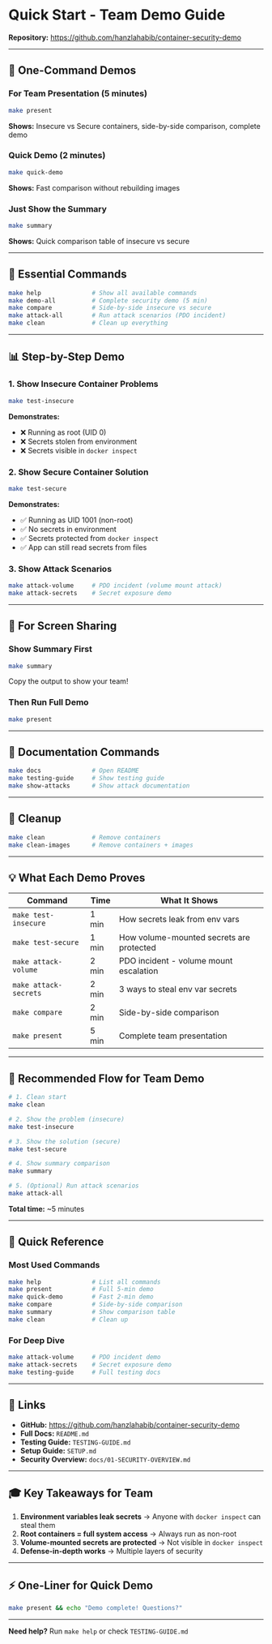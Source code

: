 # Quick Start - Team Demo Guide

**Repository:** https://github.com/hanzlahabib/container-security-demo

---

## 🚀 One-Command Demos

### For Team Presentation (5 minutes)
```bash
make present
```
**Shows:** Insecure vs Secure containers, side-by-side comparison, complete demo

### Quick Demo (2 minutes)
```bash
make quick-demo
```
**Shows:** Fast comparison without rebuilding images

### Just Show the Summary
```bash
make summary
```
**Shows:** Quick comparison table of insecure vs secure

---

## 🎯 Essential Commands

```bash
make help              # Show all available commands
make demo-all          # Complete security demo (5 min)
make compare           # Side-by-side insecure vs secure
make attack-all        # Run attack scenarios (PDO incident)
make clean             # Clean up everything
```

---

## 📊 Step-by-Step Demo

### 1. Show Insecure Container Problems
```bash
make test-insecure
```
**Demonstrates:**
- ❌ Running as root (UID 0)
- ❌ Secrets stolen from environment
- ❌ Secrets visible in `docker inspect`

### 2. Show Secure Container Solution
```bash
make test-secure
```
**Demonstrates:**
- ✅ Running as UID 1001 (non-root)
- ✅ No secrets in environment
- ✅ Secrets protected from `docker inspect`
- ✅ App can still read secrets from files

### 3. Show Attack Scenarios
```bash
make attack-volume     # PDO incident (volume mount attack)
make attack-secrets    # Secret exposure demo
```

---

## 🎥 For Screen Sharing

### Show Summary First
```bash
make summary
```
Copy the output to show your team!

### Then Run Full Demo
```bash
make present
```

---

## 📖 Documentation Commands

```bash
make docs              # Open README
make testing-guide     # Show testing guide
make show-attacks      # Show attack documentation
```

---

## 🧹 Cleanup

```bash
make clean             # Remove containers
make clean-images      # Remove containers + images
```

---

## 💡 What Each Demo Proves

| Command | Time | What It Shows |
|---------|------|---------------|
| `make test-insecure` | 1 min | How secrets leak from env vars |
| `make test-secure` | 1 min | How volume-mounted secrets are protected |
| `make attack-volume` | 2 min | PDO incident - volume mount escalation |
| `make attack-secrets` | 2 min | 3 ways to steal env var secrets |
| `make compare` | 2 min | Side-by-side comparison |
| `make present` | 5 min | Complete team presentation |

---

## 🎯 Recommended Flow for Team Demo

```bash
# 1. Clean start
make clean

# 2. Show the problem (insecure)
make test-insecure

# 3. Show the solution (secure)
make test-secure

# 4. Show summary comparison
make summary

# 5. (Optional) Run attack scenarios
make attack-all
```

**Total time:** ~5 minutes

---

## 📝 Quick Reference

### Most Used Commands
```bash
make help              # List all commands
make present           # Full 5-min demo
make quick-demo        # Fast 2-min demo
make compare           # Side-by-side comparison
make summary           # Show comparison table
make clean             # Clean up
```

### For Deep Dive
```bash
make attack-volume     # PDO incident demo
make attack-secrets    # Secret exposure demo
make testing-guide     # Full testing docs
```

---

## 🔗 Links

- **GitHub:** https://github.com/hanzlahabib/container-security-demo
- **Full Docs:** `README.md`
- **Testing Guide:** `TESTING-GUIDE.md`
- **Setup Guide:** `SETUP.md`
- **Security Overview:** `docs/01-SECURITY-OVERVIEW.md`

---

## 🎓 Key Takeaways for Team

1. **Environment variables leak secrets** → Anyone with `docker inspect` can steal them
2. **Root containers = full system access** → Always run as non-root
3. **Volume-mounted secrets are protected** → Not visible in `docker inspect`
4. **Defense-in-depth works** → Multiple layers of security

---

## ⚡ One-Liner for Quick Demo

```bash
make present && echo "Demo complete! Questions?"
```

---

**Need help?** Run `make help` or check `TESTING-GUIDE.md`

